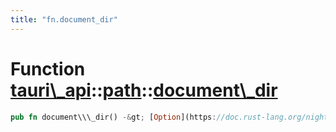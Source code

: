 ```yaml
---
title: "fn.document_dir"
---
```


Function [tauri\\\_api](/api/rust/tauri\_api/../index.html)::[path](/api/rust/tauri\_api/index.html)::[document\\\_dir](/api/rust/tauri\_api/)
==============================================================================================================================================

```rust
pub fn document\\\_dir() -&gt; [Option](https://doc.rust-lang.org/nightly/core/option/enum.Option.html "enum core::option::Option")&lt;[PathBuf](https://doc.rust-lang.org/nightly/std/path/struct.PathBuf.html "struct std::path::PathBuf")\&gt;
```
      
